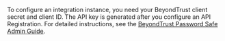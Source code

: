 To configure an integration instance, you need your BeyondTrust client secret and client ID. The API key is generated after you configure an API Registration. For detailed instructions, see the [BeyondTrust Password Safe Admin Guide](https://www.beyondtrust.com/docs/privilege-management/console/pm-cloud/configuration/api-settings/view-api-account-details.htm).

